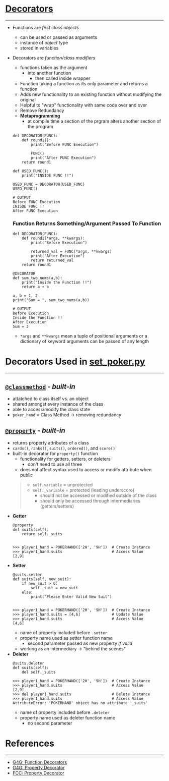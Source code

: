 # [Decorators](https://www.geeksforgeeks.org/decorators-in-python/)
---
- Functions are *first class objects* 
    - can be used or passed as arguments 
    - instance of *object* type 
    - stored in variables
- Decorators are *function/class modifiers*
    - functions taken as the argument 
        - into another function 
            - then called inside wrapper 
    - Function taking a function as its only parameter and returns a function 
    - Adds new functionality to an existing function without modifying the original 
    - Helpful to "wrap" functionality with same code over and over 
    - Remove Redundancy 
    - **Metaprogramming**
        - at compile time a section of the prgram alters another section of the program 

    ```
    def DECORATOR(FUNC): 
        def round1(): 
            print("Before FUNC Execution")
            
            FUNC()
            print("After FUNC Execution")
        return round1
    
    def USED_FUNC(): 
        print("INSIDE FUNC !!")

    USED_FUNC = DECORATOR(USED_FUNC)
    USED_FUNC()

    # OUTPUT
    Before FUNC Execution 
    INISDE FUNC !!
    After FUNC Execution     
    ```
    ### Function Returns Something/Argument Passed To Function 
    ```
    def DECORATOR(FUNC):
        def round1(*args, **kwargs): 
            print("Before Execution")

            returned_val = FUNC(*args, **kwargs)
            print("After Execution")
            return returned_val 
        return round1 
    
    @DECORATOR
    def sum_two_nums(a,b):
        print("Inside the Function !!")
        return a + b
    
    a, b = 1, 2
    print("Sum = ", sum_two_nums(a,b))

    # OUTPUT 
    Before Execution 
    Inside the Function !!
    After Execution 
    Sum = 3
    ```
    - `*args` and `**kwargs` mean a tuple of positional arguments or a dictionary of keyword arguments can be passed of any length 
    

# Decorators Used in [set_poker.py](set_poker.py)
---
## [`@classmethod`](https://www.geeksforgeeks.org/classmethod-in-python/) - *built-in*
- attatched to class itself vs. an object 
- shared amongst every instance of the class
- able to access/modify the class state 
- `poker_hand` = Class Method -> removing redundancy 

## [`@property`]((https://www.geeksforgeeks.org/python-property-decorator-property/)) - *built-in*
- returns property attributes of a class 
- `cards()`, `ranks()`, `suits()`, `ordered()`, and `score()`
- built-in decorator for `property()` function 
    - functionality for getters, setters, or deleters
        - don't need to use all three
    - does not affect syntax used to access or modify attribute when public
    > - `self.variable` = unprotected 
    > - `self._variable` = protected (leading underscore) 
    >   - should not be accessed or modified outside of the class 
    >   - should only be accessed through intermediaries (getters/setters)
- **Getter**
    ```
    @property
    def suits(self): 
        return self._suits


    >>> player1_hand = POKERHAND(['2H', '9H'])  # Create Instance 
    >>> player1_hand.suits                      # Access Value
    [2,9]
    ```
- **Setter**
    ```
    @suits.setter
    def suits(self, new_suit):
        if new_suit > 0: 
            self._suit = new_suit 
        else: 
            print("Please Enter Valid New Suit")
    

    >>> player1_hand = POKERHAND(['2H', '9H'])  # Create Instance
    >>> player1_hand.suits = [4,6]              # Update Value
    >>> player1_hand.suits                      # Access Value 
    [4,6]
    ```
    - name of property included before `.setter` 
    - property name used as setter function name 
        - second parameter passed as new property *if valid* 
    - working as an intermediary -> "behind the scenes"
- **Deleter**
    ```
    @suits.deleter
    def suits(self): 
        del self._suits

    >>> player1_hand = POKERHAND(['2H', '9H'])  # Create Instance
    >>> player1_hand.suits                      # Access Value
    [2,9]
    >>> del player1_hand.suits                  # Delete Instance  
    >>> player1_hand.suits                      # Access Value
    AttributeError: 'POKERHAND' object has no attribute '_suits' 
    ```
    - name of property included before `.deleter`
    - property name used as deleter function name 
        - no second parameter 



# References
---
- [G4G: Function Decorators](https://www.geeksforgeeks.org/function-decorators-in-python-set-1-introduction/)
- [G4G: Property Decorator](https://www.geeksforgeeks.org/python-property-decorator-property/)
- [FCC: Property Decorator](https://www.freecodecamp.org/news/python-property-decorator/)
